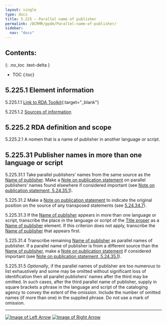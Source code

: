 ```yaml
---
layout: single
type: docs
title: 5.225 — Parallel name of publisher
permalink: /DCRMR/ppdm/Parallel-name-of-publisher/
sidebar:
  nav: "docs"
---
```


## Contents:
{: .no_toc .text-delta }

- TOC
{:toc}

## 5.225.1 Element information

<a name="5.225.1.1">5.225.1.1</a> [Link to RDA Toolkit](https://beta.rdatoolkit.org/Content/Index?externalId=en-US_ala-5d433872-8c86-3bd2-8b6c-16f43bda686c){:target="_blank"}

<a name="5.225.1.2">5.225.1.2</a> [Sources of information](/DCRMR/ppdm/#5011-sources-of-information)

## 5.225.2 RDA definition and scope

<a name="5.225.2.1">5.225.2.1</a> A nomen that is a name of publisher in another language or script.

## 5.225.31 Publisher names in more than one language or script

<a name="5.225.31.1">5.225.31.1</a> Take parallel publishers’ names from the same source as the [Name of publisher](/DCRMR/ppdm/Name-of-publisher). Make a [Note on publication statement](/DCRMR/ppdm/Note-on-publication-statement) on parallel publishers’ names found elsewhere if considered important (see [Note on publication statement, 5.24.35.1](/DCRMR/ppdm/Note-on-publication-statement/#5.24.35.1)).

<a name="5.225.31.2">5.225.31.2</a> Make a [Note on publication statement](/DCRMR/ppdm/Note-on-publication-statement) to indicate the original position on the source of any transposed statements (see [5.24.34.7](/DCRMR/ppdm/Note-on-publication-statement/#5.24.34.7)).

<a name="5.225.31.3">5.225.31.3</a> If the [Name of publisher](/DCRMR/ppdm/Name-of-publisher) appears in more than one language or script, transcribe the place in the language or script of the [Title proper](/DCRMR/title/Title-proper) as a [Name of publisher](/DCRMR/ppdm/Name-of-publisher) element. If this criterion does not apply, transcribe the [Name of publisher](/DCRMR/ppdm/Name-of-publisher) that appears first.

<a name="5.225.31.4">5.225.31.4</a> Transcribe remaining [Name of publisher](/DCRMR/ppdm/Name-of-publisher) as parallel names of publisher. If a parallel name of publisher is from a different source than the [Name of publisher](/DCRMR/ppdm/Name-of-publisher), make a [Note on publication statement](/DCRMR/ppdm/Note-on-publication-statement) if considered important (see [Note on publication statement, 5.24.35.1](/DCRMR/ppdm/Note-on-publication-statement/#5.24.35.1)).

<a name="5.225.31.5">5.225.31.5</a> *Optionally*, if the parallel names of publisher are too numerous to list exhaustively and some may be omitted without significant loss of identification then all parallel publishers’ names after the third may be omitted. In such cases, after the third parallel name of publisher, supply in square brackets a phrase in the language and script of the cataloging agency to convey the extent of the omission. Include the number of omitted names (if more than one) in the supplied phrase. Do not use a mark of omission.

---

[![Image of Left Arrow](https://rbms-bsc.github.io/DCRMR/assets/pictures/navigation/Arrow_Left.png "5.22 — Name of publisher")](/DCRMR/ppdm/Name-of-publisher/) [![Image of Right Arrow](https://rbms-bsc.github.io/DCRMR/assets/pictures/navigation/Arrow_Right.png "5.23 — Date of publication")](/DCRMR/ppdm/Date-of-publication/)
